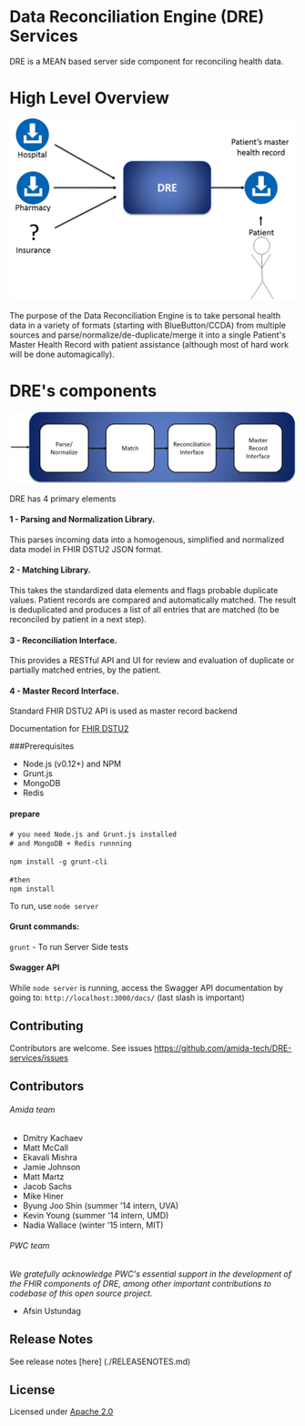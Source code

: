 Data Reconciliation Engine (DRE) Services
=========

DRE is a MEAN based server side component for reconciling health data.

High Level Overview
===================
![DRE High Level Diagram](docs/images/dre_overview_new.png)

The purpose of the Data Reconciliation Engine is to take personal health data in a variety of formats (starting with BlueButton/CCDA) from multiple sources and parse/normalize/de-duplicate/merge it into a single Patient's Master Health Record with patient assistance (although most of hard work will be done automagically).


DRE's components
=================
![DRE Components Diagram](docs/images/dre_four_components.png)

DRE has 4 primary elements

#### 1 - Parsing and Normalization Library.

This parses incoming data into a homogenous, simplified and normalized data model in FHIR DSTU2 JSON format.

#### 2 - Matching Library.

This takes the standardized data elements and flags probable duplicate values. Patient records are compared and automatically matched. The result is deduplicated and produces a list of all entries that are matched (to be reconciled by patient in a next step).

#### 3 - Reconciliation Interface.

This provides a RESTful API and UI for review and evaluation of duplicate or partially matched entries, by the patient.

#### 4 - Master Record Interface.

Standard FHIR DSTU2 API is used as master record backend

Documentation for [FHIR DSTU2](https://www.hl7.org/fhir/)

###Prerequisites

- Node.js (v0.12+) and NPM
- Grunt.js
- MongoDB
- Redis

#### prepare
```
# you need Node.js and Grunt.js installed
# and MongoDB + Redis runnning

npm install -g grunt-cli

#then
npm install
```

To run, use `node server`

#### Grunt commands:

`grunt` - To run Server Side tests

#### Swagger API

While `node server` is running, access the Swagger API documentation by going to: `http://localhost:3000/docs/` (last slash is important)

## Contributing

Contributors are welcome. See issues https://github.com/amida-tech/DRE-services/issues

## Contributors

###### Amida team

- Dmitry Kachaev
- Matt McCall
- Ekavali Mishra
- Jamie Johnson
- Matt Martz
- Jacob Sachs
- Mike Hiner
- Byung Joo Shin (summer '14 intern, UVA)
- Kevin Young (summer '14 intern, UMD)
- Nadia Wallace (winter '15 intern, MIT)

###### PWC team

_We gratefully acknowledge PWC's essential support in the development of the FHIR components of DRE, among other important contributions to codebase of this open source project._

- Afsin Ustundag


## Release Notes

See release notes [here] (./RELEASENOTES.md)


## License

Licensed under [Apache 2.0](./LICENSE)
